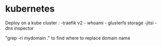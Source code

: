 # kubernetes
Deploy on a kube cluster :
	-traefik v2
	- whoami
	- glusterfs storage
	-jitsi
	- dns inspector


"grep -ri mydomain ." to find where to replace domain name
